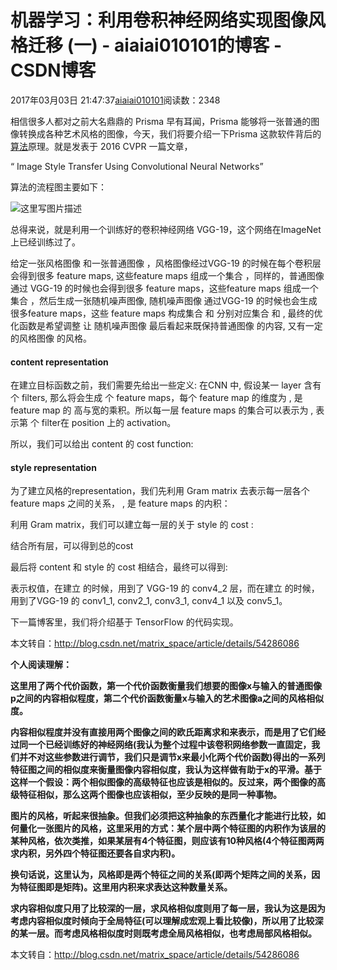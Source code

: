 # 机器学习：利用卷积神经网络实现图像风格迁移 (一) - aiaiai010101的博客 - CSDN博客

2017年03月03日 21:47:37[aiaiai010101](https://me.csdn.net/aiaiai010101)阅读数：2348



相信很多人都对之前大名鼎鼎的 Prisma 早有耳闻，Prisma 能够将一张普通的图像转换成各种艺术风格的图像，今天，我们将要介绍一下Prisma 这款软件背后的[算法](http://lib.csdn.net/base/31)原理。就是发表于 2016 CVPR
 一篇文章，

“ Image Style Transfer Using Convolutional Neural Networks”

算法的流程图主要如下：

![这里写图片描述](https://img-blog.csdn.net/20170109093842637?watermark/2/text/aHR0cDovL2Jsb2cuY3Nkbi5uZXQvbWF0cml4X3NwYWNl/font/5a6L5L2T/fontsize/400/fill/I0JBQkFCMA==/dissolve/70/gravity/SouthEast)

总得来说，就是利用一个训练好的卷积神经网络 VGG-19，这个网络在ImageNet 上已经训练过了。

给定一张风格图像 
 和一张普通图像 ，风格图像经过VGG-19
 的时候在每个卷积层会得到很多 feature maps, 这些feature maps 组成一个集合 ，同样的，普通图像
 通过 VGG-19 的时候也会得到很多 feature maps，这些feature maps 组成一个集合 ，然后生成一张随机噪声图像,
 随机噪声图像 
 通过VGG-19 的时候也会生成很多feature maps，这些 feature maps 构成集合 
 和 
 分别对应集合 
 和 ,
 最终的优化函数是希望调整 
 让 随机噪声图像 
 最后看起来既保持普通图像 
 的内容, 又有一定的风格图像 
 的风格。

#### content representation

在建立目标函数之前，我们需要先给出一些定义: 在CNN 中, 假设某一 layer 含有 
 个 filters, 那么将会生成 
 个 feature maps，每个 feature map 的维度为 
 , 
 是 feature map 的 高与宽的乘积。所以每一层 feature maps 的集合可以表示为 
 , 
 表示第 个
 filter在 position 
 上的 activation。

所以，我们可以给出 content 的 cost function:


#### style representation

为了建立风格的representation，我们先利用 Gram matrix 去表示每一层各个 feature maps 之间的关系，
 , 
 是 feature maps 
 的内积：


利用 Gram matrix，我们可以建立每一层的关于 style 的 cost :


结合所有层，可以得到总的cost 


最后将 content 和 style 的 cost 相结合，最终可以得到:


 表示权值，在建立 
 的时候，用到了 VGG-19 的 conv4_2 层，而在建立 
 的时候，用到了VGG-19 的 conv1_1, conv2_1, conv3_1, conv4_1 以及 conv5_1。 

下一篇博客里，我们将介绍基于 TensorFlow 的代码实现。

本文转自：http://blog.csdn.net/matrix_space/article/details/54286086

**个人阅读理解：**

**这里用了两个代价函数，第一个代价函数衡量我们想要的图像x与输入的普通图像p之间的内容相似程度，第二个代价函数衡量x与输入的艺术图像a之间的风格相似度。**

**内容相似程度并没有直接用两个图像之间的欧氏距离求和来表示，而是用了它们经过同一个已经训练好的神经网络(我认为整个过程中该卷积网络参数一直固定，我们并不对这些参数进行调节，我们只是调节x来最小化两个代价函数)得出的一系列特征图之间的相似度来衡量图像内容相似度，我认为这样做有助于x的平滑。基于这样一个假设：两个相似图像的高级特征也应该是相似的。反过来，两个图像的高级特征相似，那么这两个图像也应该相似，至少反映的是同一种事物。**

**图片的风格，听起来很抽象。但我们必须把这种抽象的东西量化才能进行比较，如何量化一张图片的风格，这里采用的方式：某个层中两个特征图的内积作为该层的某种风格，依次类推，如果某层有4个特征图，则应该有10种风格(4个特征图两两求内积，另外四个特征图还要各自求内积)。**

**换句话说，这里认为，风格即是两个特征之间的关系(即两个矩阵之间的关系，因为特征图即是矩阵)。这里用内积来求表达这种数量关系。**

**求内容相似度只用了比较深的一层，求风格相似度则用了每一层，我认为这是因为考虑内容相似度时倾向于全局特征(可以理解成宏观上看比较像)，所以用了比较深的某一层。而考虑风格相似度时则既考虑全局风格相似，也考虑局部风格相似。**

本文转自：http://blog.csdn.net/matrix_space/article/details/54286086


